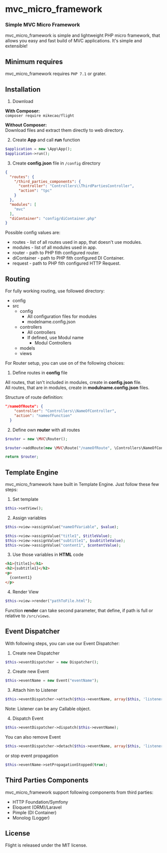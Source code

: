 # mvc_micro_framework
### Simple MVC Micro Framework

mvc_micro_framework is simple and lightweight PHP micro framework, that allows you easy and fast build of MVC applications. It's simple and extensible!

## Minimum requires
mvc_micro_framework requires `PHP 7.1` or grater.

## Installation
1. Download

**With Composer:**  
`composer require mikecao/flight`

**Without Composer:**  
Download files and extract them directly to web directory.

2. Create **App** and call **run** function  
```php
$application = new \App\App();
$application->run();
```

3. Create **config.json** file in `/config` directory  
```json
{
  "routes": {
    "/third_parties_components": {
      "controller": "Controllers\\ThirdPartiesController",
      "action": "tpc"
    }
  },
  "modules": [
    "mvc"
  ],
  "diContainer": "config/diContainer.php"
}
```
Possible config values are:  
* routes - list of all routes used in app, that doesn't use modules.
* modules - list of all modules used in app.
* router - path to PHP fith configured router.
* diContainer - path to PHP fith configured DI Container.
* request - path to PHP fith configured HTTP Request.

## Routing
For fully working routing, use followed directory:
* config
* src
  * config
    * All configuration files for modules
    * modelname.config.json
  * controllers
    * All controllers
    * If defined, use Modul name
      * Modul Controllers
  * models
  * views

For Router setup, you can use on of the following choices:
1. Define routes in **config** file

All routes, that isn't included in modules, create in **config.json** file.  
All routes, that are in modules, create in **modulname.config.json** files.

Structure of route definition:
```json
"/nameOfRoute": {
    "controller": "Controllers\\NameOfController",
    "action": "nameofFunction"
  }
```

2. Define own **router** with all routes

```php
$router = new \MVC\Router();

$router->addRoute(new \MVC\Route("/nameOfRoute", \Controllers\NameOfController::class, "nameOfFunction"));

return $router;
```

## Template Engine
mvc_micro_framework have built in Template Engine. Just follow these few steps:
1. Set template

```php
$this->setView();
```
2. Assign variables

```php
$this->view->assignValue("nameOfVariable", $value);

$this->view->assignValue("title1", $titleValue);
$this->view->assignValue("subtitle1", $subtitleValue);
$this->view->assignValue("content1", $contentValue);
```
3. Use those variables in **HTML** code

```html
<h1>{title1}</h1>
<h2>{subtitle1}</h2>
<p>
  {content1}
</p>
```
4. Render View

```php
$this->view->render("pathToFile.html");
```
Function **render** can take second parameter, that define, if path is full or relative to `/src/views`.

## Event Dispatcher
With following steps, you can use our Event Dispatcher:
1. Create new Dispatcher

```php
$this->eventDispatcher = new Dispatcher();
```
2. Create new Event

```php
$this->eventName = new Event("eventName");
```
3. Attach him to Listener

```php
$this->eventDispatcher->attach($this->eventName, array($this, 'listenerName'));
```
Note: Listener can be any Callable object.

4. Dispatch Event

```php
$this->eventDispatcher->dispatch($this->eventName);
```

You can also remove Event
```php
$this->eventDispatcher->detach($this->eventName, array($this, 'listenerName'));
```
or stop event propagation
```php
$this->eventName->setPropagationStopped(true);
```
## Third Parties Components
mvc_micro_framework support following components from third parties:
* HTTP Foundation/Symfony
* Eloquent (ORM)/Laravel
* Pimple (DI Container)
* Monolog (Logger)

## License
Flight is released under the MIT license.
